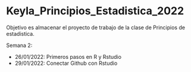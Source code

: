 # Keyla_Principios_Estadistica_2022
Objetivo es almacenar el proyecto de trabajo de la clase de Principios de estadistica.

Semana 2: 
+ 26/01/2022: Primeros pasos en R y Rstudio
+ 29/01/2022: Conectar Github con Rstudio
